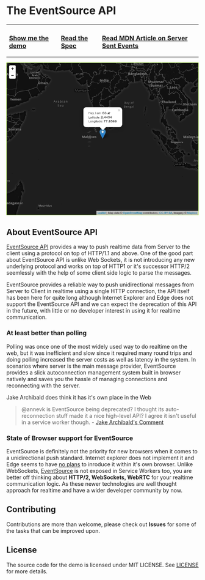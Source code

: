# The EventSource API

<!-- Table containing a few important links -->
<table>
    <tr>
        <td><h3><a href="https://the-eventsource-demo-lacfhxlpdm.now.sh/">Show me the demo</a></h3></td>
        <td><h3><a href="https://html.spec.whatwg.org/multipage/server-sent-events.html">Read the Spec</a></h3></td>
        <td><h3><a href="https://developer.mozilla.org/en-US/docs/Web/API/Server-sent_events/Using_server-sent_events">Read <b>MDN</b> Article on Server Sent Events</a></h3></td>
    </tr>
</table>
<!-- End table -->

![ISS Map Screenshot from the Demo](./.github/readme-assets/map-shot.png)

## About EventSource API

[EventSource API](https://developer.mozilla.org/en-US/docs/Web/API/EventSource) provides a way to push realtime data from Server to the client using a protocol on top of HTTP/1.1 and above. One of the good part about EventSource API is unlike Web Sockets, it is not introducing any new underlying protocol and works on top of HTTP1 or it's successor HTTP/2 seemlessly with the help of some client side logic to parse the messages.

EventSource provides a reliable way to push unidirectional messages from Server to Client in realtime using a single HTTP connection, the API itself has been here for quite long although Internet Explorer and Edge does not support the EventSource API and we can expect the deprecation of this API in the future, with little or no developer interest in using it for realtime communication. 

### At least better than polling

Polling was once one of the most widely used way to do realtime on the web, but it was inefficient and slow since it required many round trips and doing polling increased the server costs as well as latency in the system. In scenarios where server is the main message provider, EventSource provides a slick autoconnection management system built in browser natively and saves you the hassle of managing connections and reconnecting with the server. 

Jake Archibald does think it has it's own place in the Web

> @annevk is EventSource being deprecated? I thought its auto-reconnection stuff made it a nice high-level API? I agree it isn't useful in a service worker though. - [Jake Archibald's Comment](https://github.com/w3c/ServiceWorker/issues/947#issuecomment-290579201)

### State of Browser support for EventSource

EventSource is definitely not the priority for new browsers when it comes to a unidirectional push standard. Internet explorer does not implement it and Edge seems to have [no plans](https://github.com/w3c/ServiceWorker/issues/947#issuecomment-255626995) to inroduce it within it's own browser. Unlike WebSockets, [EventSource](https://github.com/w3c/ServiceWorker/issues/947) is not exposed in Service Workers too, you are better off thinking about **HTTP/2, WebSockets, WebRTC** for your realtime communication logic. As these newer technologies are well thought approach for realtime and have a wider developer community by now.

## Contributing

Contributions are more than welcome, please check out **Issues** for some of the tasks
that can be improved upon.

## License

The source code for the demo is licensed under MIT LICENSE. See [LICENSE](LICENSE)
for more details.
